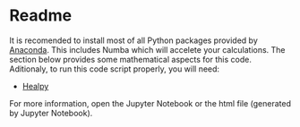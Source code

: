 # Readme

It is recomended to install most of all Python packages provided by [Anaconda](https://www.continuum.io/downloads). This includes Numba which will accelete your calculations. The section below provides some mathematical aspects for this code. Aditionaly, to run this code script properly, you will need:

- [Healpy](https://anaconda.org/conda-forge/healpy)

For more information, open the Jupyter Notebook or the html file (generated by Jupyter Notebook).
